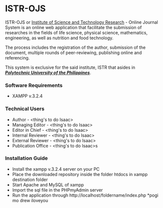 # ISTR-OJS

ISTR-OJS or [Institute of Science and Technology Research](https://www.pup.edu.ph/research/istr/) - Online Journal System is an online web application that facilitate the submission of researches in the fields of life science, physical science, mathematics, engineering, as well as nutrition and food technology.

The process includes the registration of the author, submission of the document, multiple rounds of peer-reviewing, publishing online and referencing.

This system is exclusive for the said institute, ISTR that asides in [**_Polytechnic University of the Philippines_**](https://www.pup.edu.ph).

### Software Requirements

* XAMPP v.3.2.4

### Technical Users

* Author  - <thing's to do Isaac>
* Managing Editor - <thing's to do Isaac> 
* Editor in Chief - <thing's to do Isaac>
* Internal Reviewer - <thing's to do Isaac> 
* External Reviewer - <thing's to do Isaac>
* Publication Office - <thing's to do Isaac>s


### Installation Guide

* Install the xampp v.3.2.4 server on your PC
* Place the downloaded repository inside the folder htdocs in xampp destination folder
* Start Apache and MySQL of xampp
* Import the sql file in the PHPmyAdmin server
* Run the application through http://localhost/foldername/index.php 
*pogi mo drew iloveyou 
